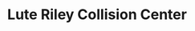 ---
title: "Lute Riley Collision Center"
url: /dallas/lute-riley-collision-center/
shop: car repair
---